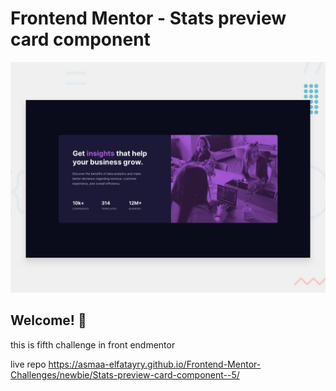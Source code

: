 # Frontend Mentor - Stats preview card component

![Design preview for the Stats preview card component coding challenge](./design/desktop-preview.jpg)

## Welcome! 👋

this is fifth challenge in front endmentor

live repo https://asmaa-elfatayry.github.io/Frontend-Mentor-Challenges/newbie/Stats-preview-card-component--5/
